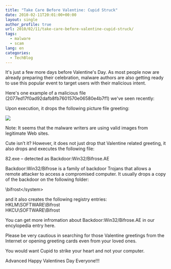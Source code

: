 ```yaml
---
title: "Take Care Before Valentine: Cupid Struck"
date: 2010-02-11T20:01:00+00:00
layout: single
author_profile: true
url: 2010/02/11/take-care-before-valentine-cupid-struck/
tags:
  - malware
  - scam
lang: en
categories: 
  - TechBlog
---
```

It's just a few more days before Valentine's Day. As most people now are already preparing their celebration, malware authors are also getting ready to use this popular event to target users with their malicious intent.

Here's one example of a malicious file (2077ed17f0ad92dafb8fb7601570e06580e4b7f1) we've seen recently:

Upon execution, it drops the following picture file greeting:

[![](http://2.bp.blogspot.com/_vaUVXcmC3OI/S3RanJIf1rI/AAAAAAAAA4Q/-nMB5ZXAFUo/s640/valentine_thumb.jpg)](http://2.bp.blogspot.com/_vaUVXcmC3OI/S3RanJIf1rI/AAAAAAAAA4Q/-nMB5ZXAFUo/s1600-h/valentine_thumb.jpg)

Note: It seems that the malware writers are using valid images from legitimate Web sites.

Cute isn’t it? However, it does not just drop that Valentine related greeting, it also drops and executes the following file:

82.exe – detected as Backdoor:Win32/Bifrose.AE

Backdoor:Win32/Bifrose is a family of backdoor Trojans that allows a remote attacker to access a compromised computer. It usually drops a copy of the backdoor on the following folder:

<system folder="">\bifrost\</system>

and it also creates the following registry entries:  
HKLM\SOFTWARE\Bifrost  
HKCU\SOFTWARE\Bifrost

You can get more infromation about Backdoor:Win32/Bifrose.AE in our encylopedia entry here.

Please be very cautious in searching for those Valentine greetings from the Internet or opening greeting cards even from your loved ones.

You would want Cupid to strike your heart and not your computer.

Advanced Happy Valentines Day Everyone!!!